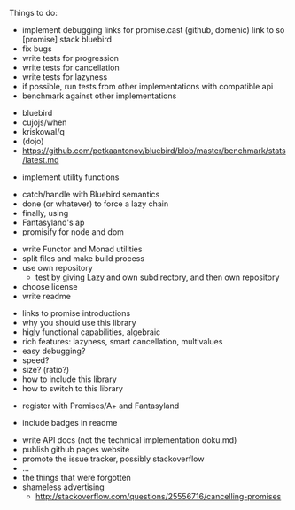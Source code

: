 Things to do:

* implement debugging
  links for promise.cast (github, domenic)
  link to so [promise] stack bluebird 
* fix bugs
* write tests for progression
* write tests for cancellation
* write tests for lazyness
* if possible, run tests from other implementations with compatible api
* benchmark against other implementations
 - bluebird
 - cujojs/when
 - kriskowal/q
 - (dojo)
 - https://github.com/petkaantonov/bluebird/blob/master/benchmark/stats/latest.md
* implement utility functions
 - catch/handle with Bluebird semantics
 - done (or whatever) to force a lazy chain
 - finally, using
 - Fantasyland's ap
 - promisify for node and dom
* write Functor and Monad utilities
* split files and make build process
* use own repository
  - test by giving Lazy and own subdirectory, and then own repository
* choose license
* write readme
 - links to promise introductions
 - why you should use this library
  - higly functional capabilities, algebraic
  - rich features: lazyness, smart cancellation, multivalues
  - easy debugging?
  - speed?
  - size? (ratio?)
 - how to include this library
 - how to switch to this library
* register with Promises/A+ and Fantasyland
 - include badges in readme
* write API docs (not the technical implementation doku.md)
* publish github pages website
* promote the issue tracker, possibly stackoverflow
* ...
* the things that were forgotten
* shameless advertising
  - http://stackoverflow.com/questions/25556716/cancelling-promises